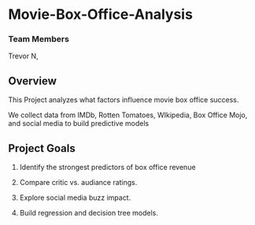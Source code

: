 # Movie-Box-Office-Analysis
### Team Members
Trevor N, 
## Overview
This Project analyzes what factors influence movie box office success.

We collect data from IMDb, Rotten Tomatoes, WIkipedia, Box Office Mojo, and social media to build predictive models

## Project Goals
1. Identify the strongest predictors of box office revenue

2. Compare critic vs. audiance ratings.

3. Explore social media buzz impact.

4. Build regression and decision tree models.
